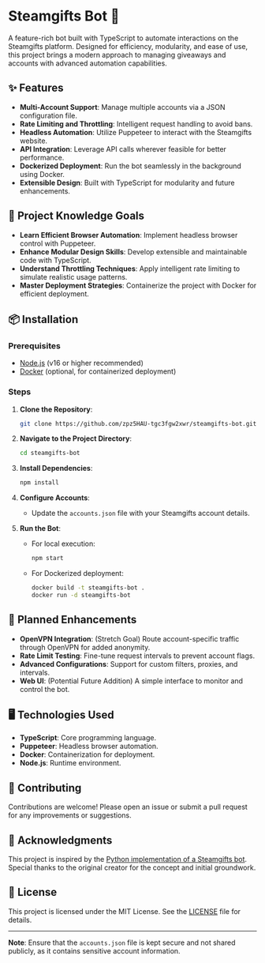 # Steamgifts Bot 🤖

A feature-rich bot built with TypeScript to automate interactions on the Steamgifts platform. Designed for efficiency, modularity, and ease of use, this project brings a modern approach to managing giveaways and accounts with advanced automation capabilities.

## ✨ Features

- **Multi-Account Support**: Manage multiple accounts via a JSON configuration file.
- **Rate Limiting and Throttling**: Intelligent request handling to avoid bans.
- **Headless Automation**: Utilize Puppeteer to interact with the Steamgifts website.
- **API Integration**: Leverage API calls wherever feasible for better performance.
- **Dockerized Deployment**: Run the bot seamlessly in the background using Docker.
- **Extensible Design**: Built with TypeScript for modularity and future enhancements.

## 🚀 Project Knowledge Goals

- **Learn Efficient Browser Automation**: Implement headless browser control with Puppeteer.
- **Enhance Modular Design Skills**: Develop extensible and maintainable code with TypeScript.
- **Understand Throttling Techniques**: Apply intelligent rate limiting to simulate realistic usage patterns.
- **Master Deployment Strategies**: Containerize the project with Docker for efficient deployment.

## 📦 Installation

### Prerequisites

- [Node.js](https://nodejs.org) (v16 or higher recommended)
- [Docker](https://www.docker.com) (optional, for containerized deployment)

### Steps

1. **Clone the Repository**:

   ```bash
   git clone https://github.com/zpz5HAU-tgc3fgw2xwr/steamgifts-bot.git
   ```

2. **Navigate to the Project Directory**:

   ```bash
   cd steamgifts-bot
   ```

3. **Install Dependencies**:

   ```bash
   npm install
   ```

4. **Configure Accounts**:

   - Update the `accounts.json` file with your Steamgifts account details.

5. **Run the Bot**:

   - For local execution:

     ```bash
     npm start
     ```

   - For Dockerized deployment:

     ```bash
     docker build -t steamgifts-bot .
     docker run -d steamgifts-bot
     ```

## 🌟 Planned Enhancements

- **OpenVPN Integration**: (Stretch Goal) Route account-specific traffic through OpenVPN for added anonymity.
- **Rate Limit Testing**: Fine-tune request intervals to prevent account flags.
- **Advanced Configurations**: Support for custom filters, proxies, and intervals.
- **Web UI**: (Potential Future Addition) A simple interface to monitor and control the bot.

## 🖥️ Technologies Used

- **TypeScript**: Core programming language.
- **Puppeteer**: Headless browser automation.
- **Docker**: Containerization for deployment.
- **Node.js**: Runtime environment.

## 🤝 Contributing

Contributions are welcome! Please open an issue or submit a pull request for any improvements or suggestions.

## 💬 Acknowledgments

This project is inspired by the [Python implementation of a Steamgifts bot](https://github.com/s-tyda/steamgifts-bot). Special thanks to the original creator for the concept and initial groundwork.

## 📄 License

This project is licensed under the MIT License. See the [LICENSE](LICENSE) file for details.

---

**Note**: Ensure that the `accounts.json` file is kept secure and not shared publicly, as it contains sensitive account information.
